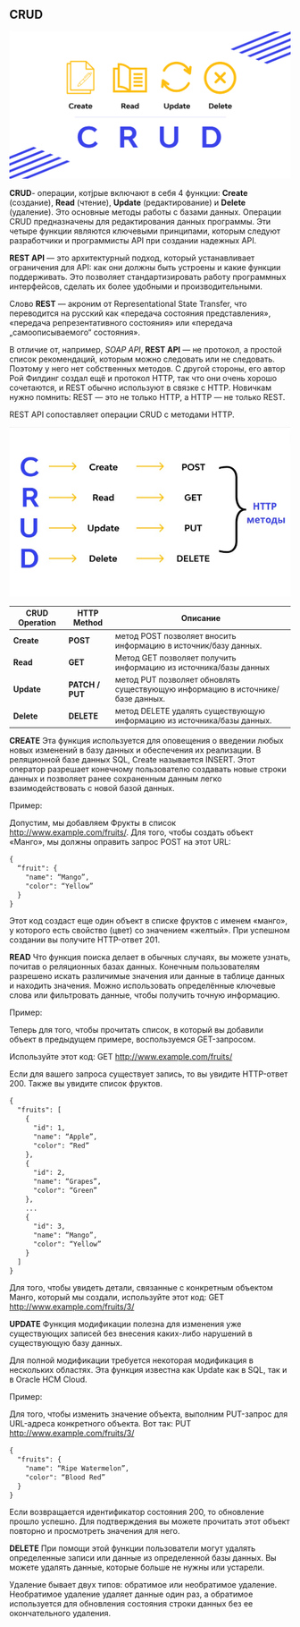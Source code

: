 ## CRUD

![Изображение](misc/CRUD_1.png)


**CRUD**- операции, котjрые включают в себя 4 функции: **Create** (создание), **Read** (чтение), **Update** (редактирование) и **Delete** (удаление).
Это основные методы работы с базами данных. Операции CRUD предназначены для редактирования данных программы. 
Эти четыре функции являются ключевыми принципами, которым следуют разработчики и программисты API при создании надежных API.

**REST API** — это архитектурный подход, который устанавливает ограничения для API: как они должны быть устроены и какие функции поддерживать. Это позволяет стандартизировать работу программных интерфейсов, сделать их более удобными и производительными.

Слово **REST** — акроним от Representational State Transfer, что переводится на русский как «передача состояния представления», «передача репрезентативного состояния» или «передача „самоописываемого“ состояния».

В отличие от, например, *SOAP API*, **REST API** — не протокол, а простой список рекомендаций, которым можно следовать или не следовать. Поэтому у него нет собственных методов. С другой стороны, его автор Рой Филдинг создал ещё и протокол HTTP, так что они очень хорошо сочетаются, и REST обычно используют в связке с HTTP.
Новичкам нужно помнить: REST — это не только HTTP, а HTTP — не только REST.

REST API сопоставляет операции CRUD с методами HTTP. 

![2](misc/CRUD_2.png)

|CRUD Operation	| HTTP Method | Описание |
|----|-----|-----|
|**Create**|**POST**|метод POST позволяет вносить информацию в источник/базу данных.|
|**Read**|**GET**|Метод GET позволяет получить информацию из источника/базы данных|
|**Update**|**PATCH / PUT**|метод PUT позволяет обновлять существующую информацию в источнике/базе данных.|
|**Delete**|**DELETE**|метод DELETE удалять существующую информацию из источника/базы данных.|

**CREATE**
Эта функция используется для оповещения о введении любых новых изменений в базу данных и обеспечения их реализации. В реляционной базе данных SQL, Create называется INSERT. Этот оператор разрешает конечному пользователю создавать новые строки данных и позволяет ранее сохраненным данным легко взаимодействовать с новой базой данных.

Пример:

Допустим, мы добавляем Фрукты в список http://www.example.com/fruits/. Для того, чтобы создать объект «Манго», мы должны оправить запрос POST на этот URL:
```
{
  “fruit": {
    "name": “Mango”,
    "color": “Yellow”
  }
}
```

Этот код создаст еще один объект в списке фруктов с именем «манго», у которого есть свойство (цвет) со значением «желтый». При успешном создании вы получите HTTP-ответ 201.

**READ**
Что функция поиска делает в обычных случаях, вы можете узнать, почитав о реляционных базах данных. Конечным пользователям разрешено искать различимые значения или данные в таблице данных и находить значения. Можно использовать определённые ключевые слова или фильтровать данные, чтобы получить точную информацию.

Пример:

Теперь для того, чтобы прочитать список, в который вы добавили объект в предыдущем примере, воспользуемся GET-запросом.

Используйте этот код:
GET http://www.example.com/fruits/

Если для вашего запроса существует запись, то вы увидите HTTP-ответ 200. Также вы увидите список фруктов.
```
{
  "fruits": [
    {
      "id": 1,
      "name": “Apple”,
      "color": “Red”
    },
    {
      "id": 2,
      "name": “Grapes”,
      "color": “Green”
    },
    ...
    {
      "id": 3,
      "name": “Mango”,
      "color": “Yellow”
    }
  ]
}
```

Для того, чтобы увидеть детали, связанные с конкретным объектом Манго, который мы создали, используйте этот код:
GET http://www.example.com/fruits/3/

**UPDATE**
Функция модификации полезна для изменения уже существующих записей без внесения каких-либо нарушений в существующую базу данных.

Для полной модификации требуется некоторая модификация в нескольких областях. Эта функция известна как Update как в SQL, так и в Oracle HCM Cloud.

Пример:

Для того, чтобы изменить значение объекта, выполним PUT-запрос для URL-адреса конкретного объекта. Вот так:
PUT http://www.example.com/fruits/3/

```
{
  "fruits": {
    "name": “Ripe Watermelon”,
    "color": “Blood Red”
  }
}
```

Если возвращается идентификатор состояния 200, то обновление прошло успешно. Для подтверждения вы можете прочитать этот объект повторно и просмотреть значения для него.

**DELETE**
При помощи этой функции пользователи могут удалять определенные записи или данные из определенной базы данных. Вы можете удалять данные, которые больше не нужны или устарели.

Удаление бывает двух типов: обратимое или необратимое удаление. Необратимое удаление удаляет данные один раз, а обратимое используется для обновления состояния строки данных без ее окончательного удаления.

